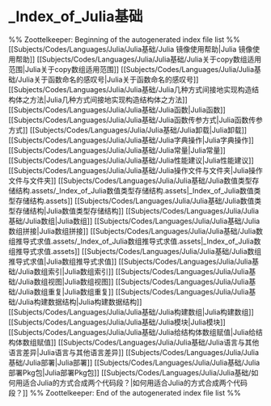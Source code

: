 # _Index_of_Julia基础
%% Zoottelkeeper: Beginning of the autogenerated index file list  %%
 [[Subjects/Codes/Languages/Julia/Julia基础/Julia 镜像使用帮助|Julia 镜像使用帮助]]
 [[Subjects/Codes/Languages/Julia/Julia基础/Julia关于copy数组适用范围|Julia关于copy数组适用范围]]
 [[Subjects/Codes/Languages/Julia/Julia基础/Julia关于函数命名的感叹号|Julia关于函数命名的感叹号]]
 [[Subjects/Codes/Languages/Julia/Julia基础/Julia几种方式间接地实现构造结构体之方法|Julia几种方式间接地实现构造结构体之方法]]
 [[Subjects/Codes/Languages/Julia/Julia基础/Julia函数|Julia函数]]
 [[Subjects/Codes/Languages/Julia/Julia基础/Julia函数传参方式|Julia函数传参方式]]
 [[Subjects/Codes/Languages/Julia/Julia基础/Julia卸载|Julia卸载]]
 [[Subjects/Codes/Languages/Julia/Julia基础/Julia字典操作|Julia字典操作]]
 [[Subjects/Codes/Languages/Julia/Julia基础/Julia常量|Julia常量]]
 [[Subjects/Codes/Languages/Julia/Julia基础/Julia性能建议|Julia性能建议]]
 [[Subjects/Codes/Languages/Julia/Julia基础/Julia操作文件与文件夹|Julia操作文件与文件夹]]
 [[Subjects/Codes/Languages/Julia/Julia基础/Julia数值类型存储结构.assets/_Index_of_Julia数值类型存储结构.assets|_Index_of_Julia数值类型存储结构.assets]]
 [[Subjects/Codes/Languages/Julia/Julia基础/Julia数值类型存储结构|Julia数值类型存储结构]]
 [[Subjects/Codes/Languages/Julia/Julia基础/Julia数组|Julia数组]]
 [[Subjects/Codes/Languages/Julia/Julia基础/Julia数组拼接|Julia数组拼接]]
 [[Subjects/Codes/Languages/Julia/Julia基础/Julia数组推导式求值.assets/_Index_of_Julia数组推导式求值.assets|_Index_of_Julia数组推导式求值.assets]]
 [[Subjects/Codes/Languages/Julia/Julia基础/Julia数组推导式求值|Julia数组推导式求值]]
 [[Subjects/Codes/Languages/Julia/Julia基础/Julia数组索引|Julia数组索引]]
 [[Subjects/Codes/Languages/Julia/Julia基础/Julia数组视图|Julia数组视图]]
 [[Subjects/Codes/Languages/Julia/Julia基础/Julia数组重复|Julia数组重复]]
 [[Subjects/Codes/Languages/Julia/Julia基础/Julia构建数据结构|Julia构建数据结构]]
 [[Subjects/Codes/Languages/Julia/Julia基础/Julia构建数组|Julia构建数组]]
 [[Subjects/Codes/Languages/Julia/Julia基础/Julia模块|Julia模块]]
 [[Subjects/Codes/Languages/Julia/Julia基础/Julia给结构体数组赋值|Julia给结构体数组赋值]]
 [[Subjects/Codes/Languages/Julia/Julia基础/Julia语言与其他语言差异|Julia语言与其他语言差异]]
 [[Subjects/Codes/Languages/Julia/Julia基础/Julia部署|Julia部署]]
 [[Subjects/Codes/Languages/Julia/Julia基础/Julia部署Pkg包|Julia部署Pkg包]]
 [[Subjects/Codes/Languages/Julia/Julia基础/如何用适合Julia的方式合成两个代码段？|如何用适合Julia的方式合成两个代码段？]]
%% Zoottelkeeper: End of the autogenerated index file list  %%
